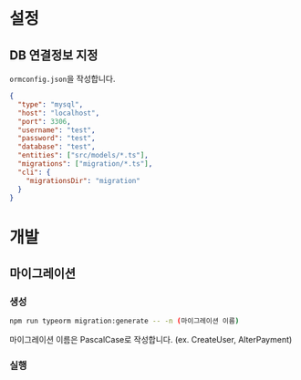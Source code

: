 # 설정
## DB 연결정보 지정
`ormconfig.json`을 작성합니다.
```json
{
  "type": "mysql",
  "host": "localhost",
  "port": 3306,
  "username": "test",
  "password": "test",
  "database": "test",
  "entities": ["src/models/*.ts"],
  "migrations": ["migration/*.ts"],
  "cli": {
    "migrationsDir": "migration"
  }
}
```
# 개발
## 마이그레이션
### 생성
```bash
npm run typeorm migration:generate -- -n (마이그레이션 이름)
```
마이그레이션 이름은 PascalCase로 작성합니다. (ex. CreateUser, AlterPayment)

### 실행